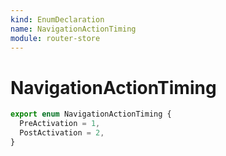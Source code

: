 ```yaml
---
kind: EnumDeclaration
name: NavigationActionTiming
module: router-store
---
```


# NavigationActionTiming

```ts
export enum NavigationActionTiming {
  PreActivation = 1,
  PostActivation = 2,
}
```
